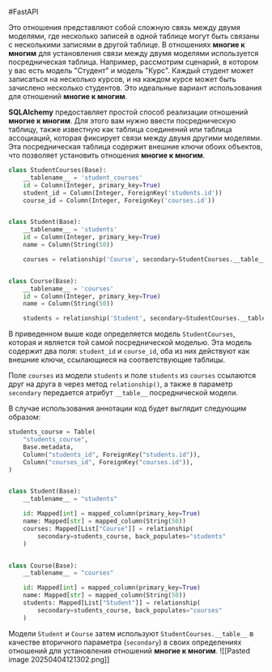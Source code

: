 #FastAPI 

Это отношения представляют собой сложную связь между двумя моделями, где несколько записей в одной таблице могут быть связаны с несколькими записями в другой таблице. В отношениях **многие к многим** для установления связи между двумя моделями используется посредническая таблица. Например, рассмотрим сценарий, в котором у вас есть модель "Студент" и модель "Курс". Каждый студент может  записаться на несколько курсов, и на каждом курсе может быть зачислено несколько студентов. Это идеальные вариант использования для отношений **многие к многим**.

**SQLAlchemy** предоставляет простой способ реализации отношений **многие к многим**. Для этого вам нужно ввести посредническую таблицу, также известную как таблица соединений или таблица ассоциаций, которая фиксирует связи между двумя другими моделями. Эта посредническая таблица содержит внешние ключи обоих объектов, что позволяет установить отношения **многие к многим**.
```python
class StudentCourses(Base):
    __tablename__ = 'student_courses'
    id = Column(Integer, primary_key=True)
    student_id = Column(Integer, ForeignKey('students.id'))
    course_id = Column(Integer, ForeignKey('courses.id'))


class Student(Base):
    __tablename__ = 'students'
    id = Column(Integer, primary_key=True)
    name = Column(String(50))

    courses = relationship('Course', secondary=StudentCourses.__table__, back_populates='students')


class Course(Base):
    __tablename__ = 'courses'
    id = Column(Integer, primary_key=True)
    name = Column(String(50))

    students = relationship('Student', secondary=StudentCourses.__table__, back_populates='courses')
```
В приведенном выше коде определяется модель `StudentCourses`, которая и является той самой посреднической моделью. Эта модель содержит два поля: `student_id` и `course_id`, оба из них действуют как внешние ключи, ссылающиеся на соответствующие таблицы.

Поле `courses` из модели `students` и поле `students` из `courses` ссылаются друг на друга в через метод `relationship()`, а также в параметр `secondary` передается атрибут `__table__` посреднической модели.

В случае использования аннотации код будет выглядит следующим образом:
```python
students_course = Table(
    "students_course",
    Base.metadata,
    Column("students_id", ForeignKey("students.id")),
    Column("courses_id", ForeignKey("courses.id")),
)


class Student(Base):
    __tablename__ = "students"

    id: Mapped[int] = mapped_column(primary_key=True)
    name: Mapped[str] = mapped_column(String(50))
    courses: Mapped[List["Course"]] = relationship(
        secondary=students_course, back_populates="students"
    )


class Course(Base):
    __tablename__ = "courses"

    id: Mapped[int] = mapped_column(primary_key=True)
    name: Mapped[str] = mapped_column(String(50))
    students: Mapped[List["Student"]] = relationship(
        secondary=students_course, back_populates="courses"
    )
```
Модели `Student` и `Course` затем используют `StudentCourses.__table__` в качестве вторичного параметра (`secondary`) в своих определениях отношений для установления отношений **многие к многим**.
![[Pasted image 20250404121302.png]]
